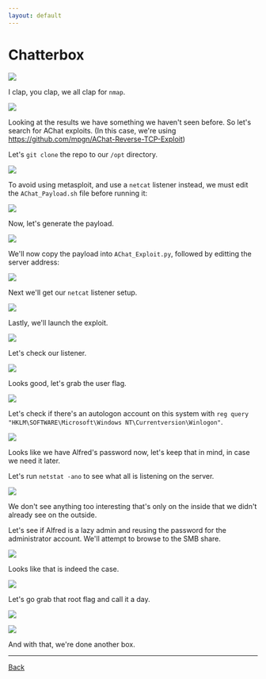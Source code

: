 ```yaml
---
layout: default
---
```


# Chatterbox

![](./01.png)

I clap, you clap, we all clap for ```nmap```.

![](./02.png)

Looking at the results we have something we haven't seen before.  So let's search for AChat exploits.  (In this case, we're using https://github.com/mpgn/AChat-Reverse-TCP-Exploit)

Let's ```git clone``` the repo to our ```/opt``` directory.

![](./03.png)

To avoid using metasploit, and use a ```netcat``` listener instead, we must edit the ```AChat_Payload.sh``` file before running it:

![](./04.png)

Now, let's generate the payload.

![](./05.png)


We'll now copy the payload into ```AChat_Exploit.py```, followed by editting the server address:

![](./06.png)

Next we'll get our ```netcat``` listener setup.

![](./07.png)

Lastly, we'll launch the exploit.

![](./08.png)

Let's check our listener.

![](./09.png)

Looks good, let's grab the user flag.

![](./10.png)

Let's check if there's an autologon account on this system with ```reg query "HKLM\SOFTWARE\Microsoft\Windows NT\Currentversion\Winlogon"```.

![](./11.png)

Looks like we have Alfred's password now, let's keep that in mind, in case we need it later.

Let's run ```netstat -ano``` to see what all is listening on the server.

![](./12.png)

We don't see anything too interesting that's only on the inside that we didn't already see on the outside.

Let's see if Alfred is a lazy admin and reusing the password for the administrator account.  We'll attempt to browse to the SMB share.

![](./13.png)

Looks like that is indeed the case.

![](./14.png)

Let's go grab that root flag and call it a day.

![](./15.png)

![](./16.png)

And with that, we're done another box.

___

[Back](../)
